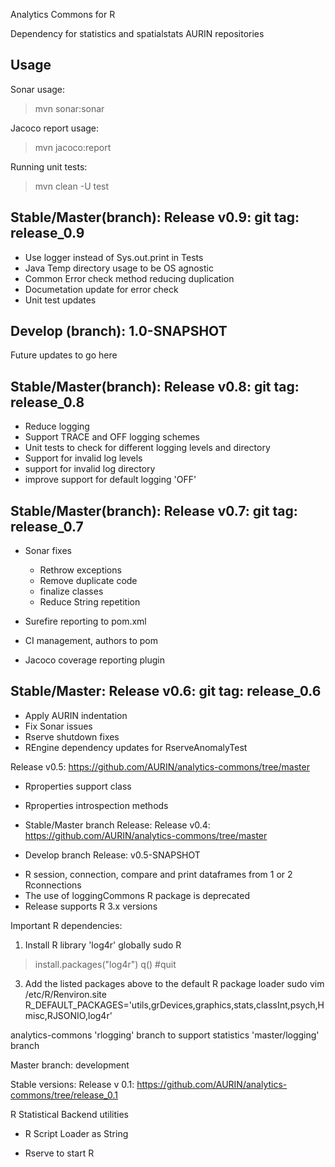 Analytics Commons for R

Dependency for statistics and spatialstats AURIN repositories

Usage
-----
Sonar usage:
> mvn sonar:sonar

Jacoco report usage:
> mvn jacoco:report

Running unit tests:
> mvn clean -U test


Stable/Master(branch): Release v0.9: git tag: release_0.9
---------------------------------------------------------
* Use logger instead of Sys.out.print in Tests
* Java Temp directory usage to be OS agnostic
* Common Error check method reducing duplication
* Documetation update for error check
* Unit test updates


Develop (branch): 1.0-SNAPSHOT
------------------------------
Future updates to go here


Stable/Master(branch): Release v0.8: git tag: release_0.8
---------------------------------------------------------
* Reduce logging
* Support TRACE and OFF logging schemes
* Unit tests to check for different logging levels and directory
* Support for invalid log levels
* support for invalid log directory
* improve support for default logging 'OFF'


Stable/Master(branch): Release v0.7: git tag: release_0.7
---------------------------------------------------------
* Sonar fixes
    - Rethrow exceptions
    - Remove duplicate code
    - finalize classes
    - Reduce String repetition

* Surefire reporting to pom.xml
* CI management, authors to pom
* Jacoco coverage reporting plugin


Stable/Master: Release v0.6: git tag: release_0.6
-------------------------------------------------
* Apply AURIN indentation
* Fix Sonar issues
* Rserve shutdown fixes
* REngine dependency updates for RserveAnomalyTest

Release v0.5: https://github.com/AURIN/analytics-commons/tree/master
* Rproperties support class
* Rproperties introspection methods


* Stable/Master branch Release:
Release v0.4: https://github.com/AURIN/analytics-commons/tree/master

* Develop branch Release: v0.5-SNAPSHOT
- R session, connection, compare and print dataframes from 1 or 2 Rconnections 
- The use of loggingCommons R package is deprecated
- Release supports R 3.x versions

Important R dependencies:

1. Install R library 'log4r' globally
sudo R
> install.packages("log4r")
> q() #quit

3. Add the listed packages above to the default R package loader
sudo vim /etc/R/Renviron.site
R_DEFAULT_PACKAGES='utils,grDevices,graphics,stats,classInt,psych,Hmisc,RJSONIO,log4r'


analytics-commons 'rlogging' branch to support statistics 'master/logging' branch

Master branch: development

Stable versions:
Release v 0.1: https://github.com/AURIN/analytics-commons/tree/release_0.1

R Statistical Backend utilities

* R Script Loader as String

* Rserve to start R

